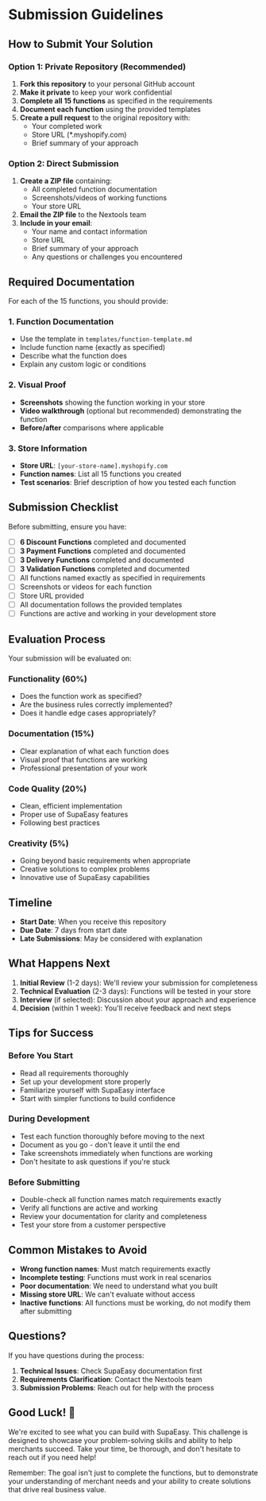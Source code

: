 # Submission Guidelines

## How to Submit Your Solution

### Option 1: Private Repository (Recommended)

1. **Fork this repository** to your personal GitHub account
2. **Make it private** to keep your work confidential
3. **Complete all 15 functions** as specified in the requirements
4. **Document each function** using the provided templates
5. **Create a pull request** to the original repository with:
   - Your completed work
   - Store URL (*.myshopify.com)
   - Brief summary of your approach

### Option 2: Direct Submission

1. **Create a ZIP file** containing:
   - All completed function documentation
   - Screenshots/videos of working functions
   - Your store URL
2. **Email the ZIP file** to the Nextools team
3. **Include in your email**:
   - Your name and contact information
   - Store URL
   - Brief summary of your approach
   - Any questions or challenges you encountered

## Required Documentation

For each of the 15 functions, you should provide:

### 1. Function Documentation
- Use the template in `templates/function-template.md`
- Include function name (exactly as specified)
- Describe what the function does
- Explain any custom logic or conditions

### 2. Visual Proof
- **Screenshots** showing the function working in your store
- **Video walkthrough** (optional but recommended) demonstrating the function
- **Before/after** comparisons where applicable

### 3. Store Information
- **Store URL**: `[your-store-name].myshopify.com`
- **Function names**: List all 15 functions you created
- **Test scenarios**: Brief description of how you tested each function

## Submission Checklist

Before submitting, ensure you have:

- [ ] **6 Discount Functions** completed and documented
- [ ] **3 Payment Functions** completed and documented  
- [ ] **3 Delivery Functions** completed and documented
- [ ] **3 Validation Functions** completed and documented
- [ ] All functions named exactly as specified in requirements
- [ ] Screenshots or videos for each function
- [ ] Store URL provided
- [ ] All documentation follows the provided templates
- [ ] Functions are active and working in your development store

## Evaluation Process

Your submission will be evaluated on:

### Functionality (60%)
- Does the function work as specified?
- Are the business rules correctly implemented?
- Does it handle edge cases appropriately?

### Documentation (15%)
- Clear explanation of what each function does
- Visual proof that functions are working
- Professional presentation of your work

### Code Quality (20%)
- Clean, efficient implementation
- Proper use of SupaEasy features
- Following best practices

### Creativity (5%)
- Going beyond basic requirements when appropriate
- Creative solutions to complex problems
- Innovative use of SupaEasy capabilities

## Timeline

- **Start Date**: When you receive this repository
- **Due Date**: 7 days from start date
- **Late Submissions**: May be considered with explanation

## What Happens Next

1. **Initial Review** (1-2 days): We'll review your submission for completeness
2. **Technical Evaluation** (2-3 days): Functions will be tested in your store
3. **Interview** (if selected): Discussion about your approach and experience
4. **Decision** (within 1 week): You'll receive feedback and next steps

## Tips for Success

### Before You Start
- Read all requirements thoroughly
- Set up your development store properly
- Familiarize yourself with SupaEasy interface
- Start with simpler functions to build confidence

### During Development
- Test each function thoroughly before moving to the next
- Document as you go - don't leave it until the end
- Take screenshots immediately when functions are working
- Don't hesitate to ask questions if you're stuck

### Before Submitting
- Double-check all function names match requirements exactly
- Verify all functions are active and working
- Review your documentation for clarity and completeness
- Test your store from a customer perspective

## Common Mistakes to Avoid

- **Wrong function names**: Must match requirements exactly
- **Incomplete testing**: Functions must work in real scenarios
- **Poor documentation**: We need to understand what you built
- **Missing store URL**: We can't evaluate without access
- **Inactive functions**: All functions must be working, do not modify them after submitting

## Questions?

If you have questions during the process:

1. **Technical Issues**: Check SupaEasy documentation first
2. **Requirements Clarification**: Contact the Nextools team
3. **Submission Problems**: Reach out for help with the process

## Good Luck! 🚀

We're excited to see what you can build with SupaEasy. This challenge is designed to showcase your problem-solving skills and ability to help merchants succeed. Take your time, be thorough, and don't hesitate to reach out if you need help!

Remember: The goal isn't just to complete the functions, but to demonstrate your understanding of merchant needs and your ability to create solutions that drive real business value.
